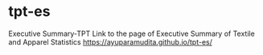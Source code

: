 # tpt-es
Executive Summary-TPT
Link to the page of Executive Summary of Textile and Apparel Statistics
https://ayuparamudita.github.io/tpt-es/
